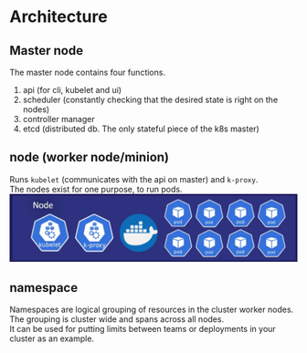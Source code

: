 # Architecture
## Master node
The master node contains four functions.<br>
1. api (for cli, kubelet and ui)
1. scheduler (constantly checking that the desired state is right on the nodes)
1. controller manager
1. etcd (distributed db. The only stateful piece of the k8s master)

## node (worker node/minion)
Runs `kubelet` (communicates with the api on master) and `k-proxy`.<br>
The nodes exist for one purpose, to run pods.<br>
![node](pictures/node.png)

## namespace
Namespaces are logical grouping of resources in the cluster worker nodes.<br>
The grouping is cluster wide and spans across all nodes.<br>
It can be used for putting limits between teams or deployments in your cluster as an example.<br>
